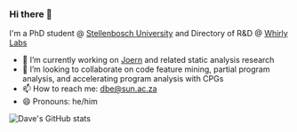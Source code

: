 ### Hi there 👋

I'm a PhD student @ [Stellenbosch University](http://www.sun.ac.za/english) and Directory of R&D @ [Whirly Labs](https://whirlylabs.com)

- 🔭 I’m currently working on [Joern](https://joern.io) and related static analysis research
- 👯 I’m looking to collaborate on code feature mining, partial program analysis, and accelerating program analysis with CPGs
- 📫 How to reach me: [dbe@sun.ac.za](https://joern.io)
- 😄 Pronouns: he/him

![Dave's GitHub stats](https://github-readme-stats.vercel.app/api?username=DavidBakerEffendi&show_icons=true&theme=algolia)
